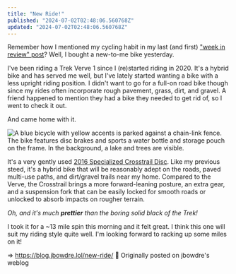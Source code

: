 ```yaml
---
title: "New Ride!"
published: "2024-07-02T02:48:06.560768Z"
updated: "2024-07-02T02:48:06.560768Z"
---
```


Remember how I mentioned my cycling habit in my last (and first) ["week in review" post](/this-week-2024-06-29/#cycling)? Well, I bought a new-to-me bike yesterday.

I've been riding a Trek Verve 1 since I (re)started riding in 2020. It's a hybrid bike and has served me well, but I've lately started wanting a bike with a less upright riding position. I didn't want to go for a full-on road bike though since my rides often incorporate rough pavement, grass, dirt, and gravel. A friend happened to mention they had a bike they needed to get rid of, so I went to check it out.

And came home with it.

![A blue bicycle with yellow accents is parked against a chain-link fence. The bike features disc brakes and sports a water bottle and storage pouch on the frame. In the background, a lake and trees are visible.](https://bear-images.sfo2.cdn.digitaloceanspaces.com/jbowdre-1719879707.jpg)

It's a very gently used [2016 Specialized Crosstrail Disc](https://www.specialized.com/us/en/crosstrail-disc/p/106407). Like my previous steed, it's a hybrid bike that will be reasonably adept on the roads, paved multi-use paths, and dirt/gravel trails near my home. Compared to the Verve, the Crosstrail brings a more forward-leaning posture, an extra gear, and a suspension fork that can be easily locked for smooth roads or unlocked to absorb impacts on rougher terrain.

*Oh, and it's much **prettier** than the boring solid black of the Trek!*

I took it for a ~13 mile spin this morning and it felt great. I think this one will suit my riding style quite well. I'm looking forward to racking up some miles on it!

=> https://blog.jbowdre.lol/new-ride/ 📡 Originally posted on jbowdre's weblog